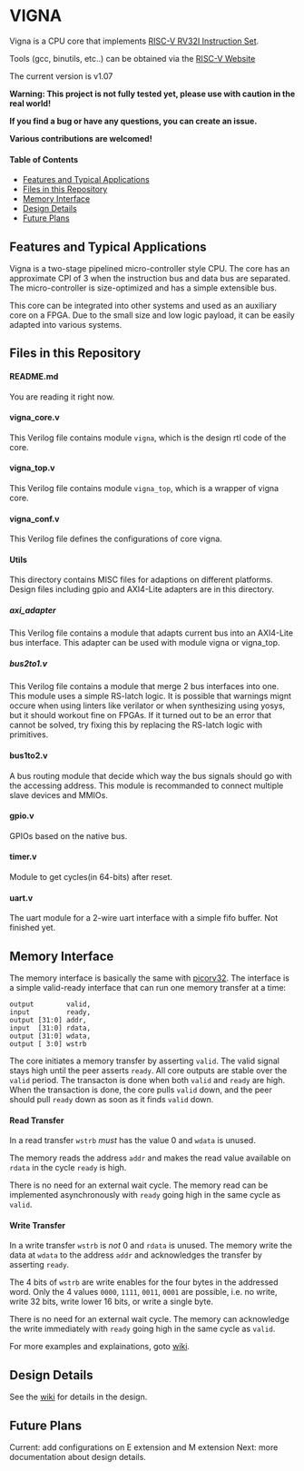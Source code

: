 # VIGNA

Vigna is a CPU core that implements [RISC-V RV32I Instruction Set](http://riscv.org).

Tools (gcc, binutils, etc..) can be obtained via the [RISC-V Website](https://riscv.org/software-status/)

The current version is v1.07

**Warning: This project is not fully tested yet, please use with caution in the real world!**

**If you find a bug or have any questions, you can create an issue.**

**Various contributions are welcomed!**


#### Table of Contents

- [Features and Typical Applications](#features-and-typical-applications)
- [Files in this Repository](#files-in-this-repository)
- [Memory Interface](#memory-interface)
- [Design Details](#design-details)
- [Future Plans](#future-plans)

Features and Typical Applications
--------------------------------
Vigna is a two-stage pipelined micro-controller style CPU. The core has an approximate CPI of 3 when the instruction bus and data bus are separated. The micro-controller is size-optimized and has a simple extensible bus.

This core can be integrated into other systems and used as an auxiliary core on a FPGA. Due to the small size and low logic payload, it can be easily adapted into various systems.

Files in this Repository
-----------------
#### README.md
You are reading it right now.

#### vigna_core.v
This Verilog file contains module `vigna`, which is the design rtl code of the core.

#### vigna_top.v
This Verilog file contains module `vigna_top`, which is a wrapper of vigna core.

#### vigna_conf.v
This Verilog file defines the configurations of core vigna.


#### Utils
This directory contains MISC files for adaptions on different platforms.
Design files including gpio and AXI4-Lite adapters are in this directory.


##### axi_adapter
This Verilog file contains a module that adapts current bus into an AXI4-Lite bus interface. This adapter can be used with module vigna or vigna_top.

##### bus2to1.v
This Verilog file contains a module that merge 2 bus interfaces into one. This module uses a simple RS-latch logic. It is possible that warnings mignt occure when using linters like verilator or when synthesizing using yosys, but it should workout fine on FPGAs. If it turned out to be an error that cannot be solved, try fixing this by replacing the RS-latch logic with primitives.

#### bus1to2.v
A bus routing module that decide which way the bus signals should go with the accessing address. This module is recommanded to connect multiple slave devices and MMIOs.

#### gpio.v
GPIOs based on the native bus.

#### timer.v
Module to get cycles(in 64-bits) after reset.

#### uart.v
The uart module for a 2-wire uart interface with a simple fifo buffer. Not finished yet.

Memory Interface
-----------------
The memory interface is basically the same with [picorv32](https://github.com/YosysHQ/picorv32). The interface is a simple valid-ready interface that can run one memory transfer at a time:

    output        valid,
    input         ready,
    output [31:0] addr,
    input  [31:0] rdata,
    output [31:0] wdata,
    output [ 3:0] wstrb

The core initiates a memory transfer by asserting `valid`. The valid signal stays high until the peer asserts `ready`. All core outputs are stable over the `valid` period. The transacton is done when both `valid` and `ready` are high. When the transaction is done, the core pulls `valid` down, and the peer should pull `ready` down as soon as it finds `valid` down.

#### Read Transfer

In a read transfer `wstrb` *must* has the value 0 and `wdata` is unused.

The memory reads the address `addr` and makes the read value available on `rdata` in the cycle `ready` is high.

There is no need for an external wait cycle. The memory read can be implemented asynchronously with `ready` going high in the same cycle as `valid`.


#### Write Transfer
In a write transfer `wstrb` is *not* 0 and `rdata` is unused. The memory write the data at `wdata` to the address `addr` and acknowledges the transfer by asserting `ready`.

The 4 bits of `wstrb` are write enables for the four bytes in the addressed
word. Only the 4 values `0000`, `1111`, `0011`, `0001` are possible, i.e. no write, write 32 bits, 
write lower 16 bits, or write a single byte.

There is no need for an external wait cycle. The memory can acknowledge the
write immediately  with `ready` going high in the same cycle as `valid`.

For more examples and explainations, goto [wiki](https://github.com/helium729/vigna/wiki).

Design Details
------------
See the [wiki](https://github.com/helium729/vigna/wiki) for details in the design.

Future Plans
---------
Current: add configurations on E extension and M extension
Next: more documentation about design details.
